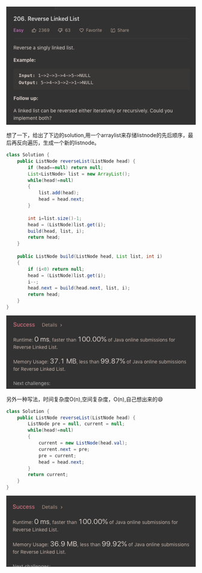 ![GitHub Logo](/image/206.1.png)

想了一下，给出了下边的solution,用一个arraylist来存储listnode的先后顺序，最后再反向遍历，生成一个新的listnode。

```java
class Solution {
    public ListNode reverseList(ListNode head) {
        if (head==null) return null;
        List<ListNode> list = new ArrayList();        
        while(head!=null)
        {         
            list.add(head);
            head = head.next;
        }
                
        int i=list.size()-1;
        head = (ListNode)list.get(i);
        build(head, list, i);
        return head;
    }
    
    public ListNode build(ListNode head, List list, int i)
    {
        if (i<0) return null;
        head = (ListNode)list.get(i);
        i--;
        head.next = build(head.next, list, i);
        return head;
    }
}
```

![GitHub Logo](/image/206.2.png)


另外一种写法，时间复杂度O(n),空间复杂度，O(n),自己想出来的😄

```java
class Solution {
    public ListNode reverseList(ListNode head) {                    
        ListNode pre = null, current = null;        
        while(head!=null)
        {  
            current = new ListNode(head.val);            
            current.next = pre;
            pre = current;
            head = head.next;            
        }
        return current;
    }
}
```

![GitHub Logo](/image/206.3.png)